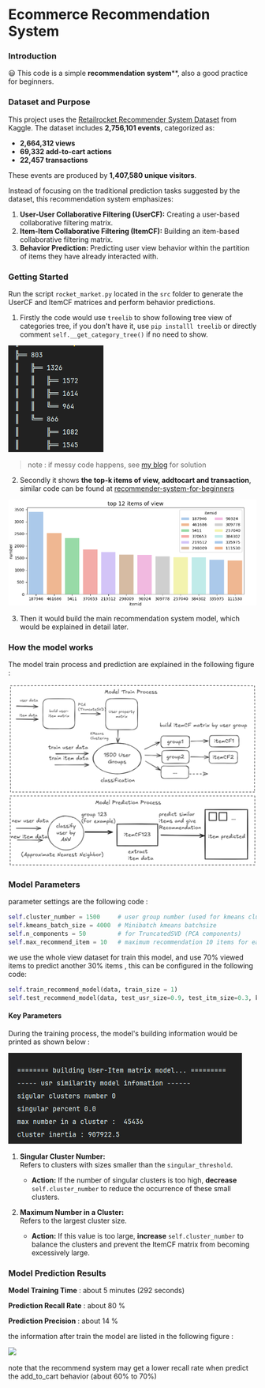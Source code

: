 # Ecommerce Recommendation System

### Introduction

😃 This code is a simple **recommendation system****, also a good practice for beginners.

### Dataset and Purpose

This project uses the [Retailrocket Recommender System Dataset](https://www.kaggle.com/datasets/retailrocket/ecommerce-dataset) from Kaggle. The dataset includes **2,756,101 events**, categorized as:

- **2,664,312 views**
- **69,332 add-to-cart actions**
- **22,457 transactions**

These events are produced by **1,407,580 unique visitors**.



Instead of focusing on the traditional prediction tasks suggested by the dataset, this recommendation system emphasizes:

1. **User-User Collaborative Filtering (UserCF):** Creating a user-based collaborative filtering matrix.
2. **Item-Item Collaborative Filtering (ItemCF):** Building an item-based collaborative filtering matrix.
3. **Behavior Prediction:** Predicting user view behavior within the partition of items they have already interacted with. 



### Getting Started

Run the script `rocket_market.py` located in the `src` folder to generate the UserCF and ItemCF matrices and perform behavior predictions.



1. Firstly the code would use `treelib` to show following tree view of categories tree, if you don't have it, use `pip installl treelib` or directly comment  `self.__get_category_tree()` if no need to show.  

![](attachments/2024-11-24-10-14-55-image.png)

> note : if messy code happens, see [my blog](https://blog.csdn.net/sbsbsb666666/article/details/142212249?spm=1001.2014.3001.5501) for solution



2.  Secondly it shows **the top-k  items of view, addtocart and transaction**, similar code can be found at  [recommender-system-for-beginners](https://www.kaggle.com/code/aafrin/retail-rocket-recommender-system-for-beginners) 

![](attachments/2024-11-24-10-20-30-image.png)

3. Then it would build the main recommendation system model, which would be explained in detail later. 



### How the model works

The model train process and prediction are explained in the following figure : 

![](attachments/2024-11-24-10-47-48-image.png)



### Model Parameters

parameter settings are the following code :

```python
self.cluster_number = 1500     # user group number (used for kmeans cluster)
self.kmeans_batch_size = 4000  # Minibatch kmeans batchsize
self.n_components = 50         # for TruncatedSVD (PCA components)
self.max_recommend_item = 10   # maximum recommendation 10 items for each item related
```

we use the whole view dataset for train this model, and use 70% viewed items to predict another 30% items , this can be configured in the following code:

```python
self.train_recommend_model(data, train_size = 1)
self.test_recommend_model(data, test_usr_size=0.9, test_itm_size=0.3, k_filter=3)
```

#### Key Parameters

During the training process,  the model's building information would be printed as shown below :

![](attachments/2024-11-24-10-23-26-image.png)

1. **Singular Cluster Number:**  
   Refers to clusters with sizes smaller than the `singular_threshold`.
   
   - **Action:** If the number of singular clusters is too high, **decrease** `self.cluster_number` to reduce the occurrence of these small clusters.

2. **Maximum Number in a Cluster:**  
   Refers to the largest cluster size.
   
   - **Action:** If this value is too large, **increase** `self.cluster_number` to balance the clusters and prevent the ItemCF matrix from becoming excessively large. 
   
   

### Model Prediction Results

**Model Training Time** : about 5 minutes (292 seconds) 

**Prediction Recall Rate** :   about 80 % 

**Prediction Precision** :  about 14 % 

the information after train the model are listed in the following figure : 

![](E:\GoogleSync\ClassReview\attachments\Pasted%20image%2020241124090503.png)

note that the recommend system may get a lower recall rate when predict the add_to_cart behavior (about 60% to 70%) 




